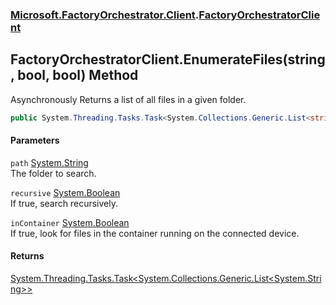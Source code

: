 ### [Microsoft.FactoryOrchestrator.Client](Microsoft_FactoryOrchestrator_Client.md 'Microsoft.FactoryOrchestrator.Client').[FactoryOrchestratorClient](Microsoft_FactoryOrchestrator_Client_FactoryOrchestratorClient.md 'Microsoft.FactoryOrchestrator.Client.FactoryOrchestratorClient')
## FactoryOrchestratorClient.EnumerateFiles(string, bool, bool) Method
Asynchronously Returns a list of all files in a given folder.  
```csharp
public System.Threading.Tasks.Task<System.Collections.Generic.List<string>> EnumerateFiles(string path, bool recursive=false, bool inContainer=false);
```
#### Parameters
<a name='Microsoft_FactoryOrchestrator_Client_FactoryOrchestratorClient_EnumerateFiles(string_bool_bool)_path'></a>
`path` [System.String](https://docs.microsoft.com/en-us/dotnet/api/System.String 'System.String')  
The folder to search.
  
<a name='Microsoft_FactoryOrchestrator_Client_FactoryOrchestratorClient_EnumerateFiles(string_bool_bool)_recursive'></a>
`recursive` [System.Boolean](https://docs.microsoft.com/en-us/dotnet/api/System.Boolean 'System.Boolean')  
If true, search recursively.
  
<a name='Microsoft_FactoryOrchestrator_Client_FactoryOrchestratorClient_EnumerateFiles(string_bool_bool)_inContainer'></a>
`inContainer` [System.Boolean](https://docs.microsoft.com/en-us/dotnet/api/System.Boolean 'System.Boolean')  
If true, look for files in the container running on the connected device.
  
#### Returns
[System.Threading.Tasks.Task&lt;](https://docs.microsoft.com/en-us/dotnet/api/System.Threading.Tasks.Task-1 'System.Threading.Tasks.Task')[System.Collections.Generic.List&lt;](https://docs.microsoft.com/en-us/dotnet/api/System.Collections.Generic.List-1 'System.Collections.Generic.List')[System.String](https://docs.microsoft.com/en-us/dotnet/api/System.String 'System.String')[&gt;](https://docs.microsoft.com/en-us/dotnet/api/System.Collections.Generic.List-1 'System.Collections.Generic.List')[&gt;](https://docs.microsoft.com/en-us/dotnet/api/System.Threading.Tasks.Task-1 'System.Threading.Tasks.Task')  
